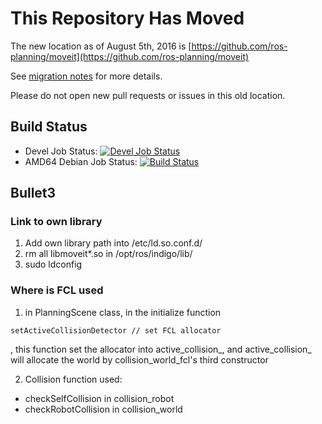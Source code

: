 # This Repository Has Moved

The new location as of August 5th, 2016 is [https://github.com/ros-planning/moveit](https://github.com/ros-planning/moveit)

See [migration notes](https://github.com/davetcoleman/moveit_merge/blob/master/README.md) for more details.

Please do not open new pull requests or issues in this old location.

## Build Status

 * Devel Job Status: [![Devel Job Status](http://jenkins.ros.org/buildStatus/icon?job=devel-indigo-moveit_core)](http://jenkins.ros.org/job/devel-indigo-moveit_core)
 * AMD64 Debian Job Status: [![Build Status](http://jenkins.ros.org/buildStatus/icon?job=ros-indigo-moveit-core_binarydeb_trusty_amd64)](http://jenkins.ros.org/job/ros-indigo-moveit-core_binarydeb_trusty_amd64/)


## Bullet3
### Link to own library

1. Add own library path into /etc/ld.so.conf.d/
2. rm all libmoveit*.so in /opt/ros/indigo/lib/
3. sudo ldconfig

### Where is FCL used
1. in PlanningScene class, in the initialize function
```
setActiveCollisionDetector // set FCL allocator
```
, this function set the allocator into active_collision_, and active_collision_ will allocate the world by collision_world_fcl's third constructor

2. Collision function used:
* checkSelfCollision in collision_robot
* checkRobotCollision in collision_world
